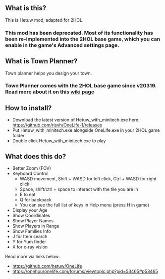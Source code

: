 ## What is this?

This is Hetuw mod, adapted for 2HOL.

### This mod has been deprecated. Most of its functionality has been re-implemented into the 2HOL base game, which you can enable in the game's Advanced settings page.

## What is Town Planner?

Town planner helps you design your town. 

### Town Planner comes with the 2HOL base game since v20319. Read more about it on this [wiki page](https://twohoursonelife.fandom.com/wiki/Town_planner)


## How to install?

- Download the latest version of Hetuw_with_minitech.exe here: https://github.com/risvh/OneLife-1/releases
- Put Hetuw_with_minitech.exe alongside OneLife.exe in your 2HOL game folder
- Double click Hetuw_with_minitech.exe to play

## What does this do?

- Better Zoom (FOV)
- Keyboard Control
  - WASD movement, Shift + WASD for left click, Ctrl + WASD for right click
  - Space, shift/ctrl + space to interact with the tile you are in
  - E to eat
  - Q for backpack
  - You can see the full list of keys in Help menu (press H in game)
- Display your Age
- Show Coordinates
- Show Player Names
- Show Players in Range
- Show Families Info
- J for Item search 
- Y for Yum finder
- X for x-ray vision

Read more via links below:
  - https://github.com/hetuw/OneLife
  - https://onehouronelife.com/forums/viewtopic.php?pid=53465#p53465


